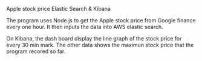 Apple stock price Elastic Search & Kibana

The program uses Node.js to get the Apple stock price from Google finance every one hour.
It then inputs the data into AWS elastic search.

On Kibana, the dash board display the line graph of the stock price for every 30 min mark.
The other data shows the maximun stock price that the program recored so far.
